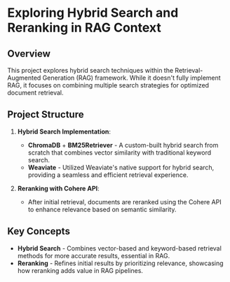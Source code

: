 # Exploring Hybrid Search and Reranking in RAG Context

## Overview
This project explores hybrid search techniques within the Retrieval-Augmented Generation (RAG) framework. While it doesn't fully implement RAG, it focuses on combining multiple search strategies for optimized document retrieval.

## Project Structure
1. **Hybrid Search Implementation**:
   - **ChromaDB** + **BM25Retriever** - A custom-built hybrid search from scratch that combines vector similarity with traditional keyword search.
   - **Weaviate** - Utilized Weaviate's native support for hybrid search, providing a seamless and efficient retrieval experience.

2. **Reranking with Cohere API**:
   - After initial retrieval, documents are reranked using the Cohere API to enhance relevance based on semantic similarity.

## Key Concepts
- **Hybrid Search** - Combines vector-based and keyword-based retrieval methods for more accurate results, essential in RAG.
- **Reranking** - Refines initial results by prioritizing relevance, showcasing how reranking adds value in RAG pipelines.

